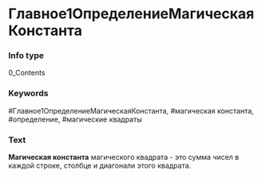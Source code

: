 # Главное1ОпределениеМагическаяКонстанта
### Info type
0_Contents
### Keywords
#Главное1ОпределениеМагическаяКонстанта, #магическая константа, #определение, #магические квадраты
### Text
**Магическая константа** магического квадрата - это сумма чисел в каждой строке, столбце и диагонали этого квадрата.